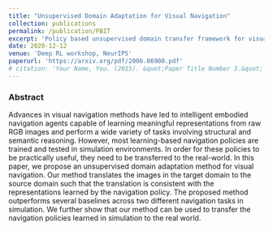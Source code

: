 ```yaml
---
title: "Unsupervised Domain Adaptation for Visual Navigation"
collection: publications
permalink: /publication/PBIT
excerpt: 'Policy based unsupervised domain transfer framework for visual navigation. Obtains promising results on few-shot sim2real indoor navigation.'
date: 2020-12-12
venue: 'Deep RL workshop, NeurIPS'
paperurl: 'https://arxiv.org/pdf/2006.06900.pdf'
# citation: 'Your Name, You. (2015). &quot;Paper Title Number 3.&quot; <i>Journal 1</i>. 1(3).'
---
```

### Abstract
Advances in visual navigation methods have led to intelligent embodied navigation agents capable of learning meaningful representations from raw RGB images and perform a wide variety of tasks involving structural and semantic reasoning. However, most learning-based navigation policies are trained and tested in simulation environments. In order for these policies to be practically useful, they need to be transferred to the real-world. In this paper, we propose an unsupervised domain adaptation method for visual navigation. Our method translates the images in the target domain to the source domain such that the translation is consistent with the representations learned by the navigation policy. The proposed method outperforms several baselines across two different navigation tasks in simulation. We further show that our method can be used to transfer the navigation policies learned in simulation to the real world.